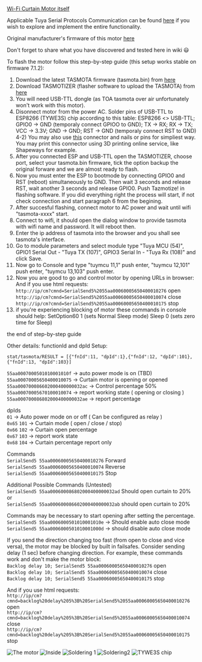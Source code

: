 [Wi-Fi Curtain Motor itself](https://www.aliexpress.com/item/32957276089.html)

Applicable Tuya Serial Protocols Communication can be found [here](https://github.com/arendst/Tasmota/files/3658412/protocol_CurtainM_20190926.pdf) if you wish to explore and implement the entire functionality.  

Original manufacturer's firmware of this motor [here](https://github.com/Greefon/docs/blob/master/original_flash_Tuya_motor.bin) 

Don't forget to share what you have discovered and tested here in wiki :smiley:  

To flash the motor follow this step-by-step guide (this setup works stable on firmware 7.1.2):

1) Download the latest TASMOTA firmware (tasmota.bin) from [here](https://github.com/arendst/Tasmota/releases)
2) Download TASMOTIZER (flasher software to upload the TASMOTA) from [here](https://github.com/tasmota/tasmotizer)
3) You will need USB-TTL dongle (as TOA tasmota over air unfortunately won't work with this motor).
4) Disonnect motor from the power AC.
Solder pins of USB-TTL to ESP8266 (TYWE3S) chip according to this table:
ESP8266 <> USB-TTL;
GPIO0 -> GND (temporaly connect GPIOO to GND);
TX -> RX;
RX -> TX;
VCC -> 3.3V;
GND -> GND;
RST -> GND (temporaly connect RST to GND)
4-2) You may also use [this](https://www.thingiverse.com/thing:3229822/) connector and nails or pins for simpliest way. You may print this connector using 3D printing online service, like Shapeways for example.
5) After you connected ESP and USB-TTL open the TASMOTIZER, choose port, select your tasmota.bin firmware, tick the option backup the original forware and we are almost ready to flash.
6) Now you must enter the ESP to bootmode by connecting GPIO0 and RST (reboot) simultaneously to GND. Then wait 3 seconds and release RST, wait another 3 seconds and release GPIO0. Push Tazmotize! in flashing software. If you did everything right the process will start, if not check connection and start paragraph 6 from the begining.
7) After succesful flashing, connect motor to AC power and wait until wifi "tasmota-xxxx" start.
8) Connect to wifi, it should open the dialog window to provide tasmota with wifi name and password. It will reboot then.
9) Enter the ip address of tasmota into the browser and you shall see tasmota's interface.
10) Go to module parameters and select module type "Tuya MCU (54)", GPIO1 Serial Out - "Tuya TX (107)", GPIO3 Serial In - "Tuya Rx (108)" and click Save.
11) Now go to Console and type "tuymcu 11,1" push enter, "tuymcu 12,101" push enter, "tuymcu 13,103" push enter.
12) Now you are good to go and control motor by opening URLs in browser:
And if you use html requests:  
`http://ip/cm?cmnd=SerialSend5%2055aa00060005650400010276` open  
`http://ip/cm?cmnd=SerialSend5%2055aa00060005650400010074` close  
`http://ip/cm?cmnd=SerialSend5%2055aa00060005650400010175` stop  
13) if you're experiencing blocking of motor these commands in console should help:
SetOption60 1 (sets Normal Sleep mode)
Sleep 0 (sets zero time for Sleep)

the end of step-by-step guide

Other details:
functionId and dpId Setup:  
```
stat/tasmota/RESULT = [{"fnId":11, "dpId":1},{"fnId":12, "dpId":101},{"fnId":13, "dpId":103}]
```

`55aa0007000501010001010f` -> auto power mode is on (TBD)  
`55aa00070005650400010075` -> Curtain motor is opening or opened  
`55aa000700086602000400000032ac` -> Control percentage 50%  
`55aa00070005670100010074` -> report working state ( opening or closing )  
`55aa000700086802000400000032ae` -> report percentage   


dpIds  
`01` -> Auto power mode on or off ( Can be configured as relay )  
`0x65` `101` -> Curtain mode ( open / close / stop)  
`0x66` `102` -> Curtain open percentage  
`0x67` `103` -> report work state  
`0x68` `104` -> Curtain percentage report only  

Commands  
`SerialSend5 55aa00060005650400010276` Forward  
`SerialSend5 55aa00060005650400010074` Reverse  
`SerialSend5 55aa00060005650400010175` Stop  

Additional Possible Commands (Untested)  
`SerialSend5 55aa000600086802000400000032ad` Should open curtain to 20%  
or  
`SerialSend5 55aa000600086602000400000032ab` should open curtain to 20%  

Commands may be necessary to start opening after setting the percentage.  
`SerialSend5 55aa0006000501010001010e` -> Should enable auto close mode  
`SerialSend5 55aa0006000501010001000d` -> should disable auto close mode  

If you send the direction changing too fast (from open to close and vice versa), the motor may be blocked by built in failsafes. Consider sending delay (1 sec) before changing direction. For example, these commands work and don't make the motor block:  
`Backlog delay 10; SerialSend5 55aa00060005650400010276` open  
`Backlog delay 10; SerialSend5 55aa00060005650400010074` close  
`Backlog delay 10; SerialSend5 55aa00060005650400010175` stop  

And if you use html requests:  
`http://ip/cm?cmnd=backlog%20delay%205%3B%20SerialSend5%2055aa00060005650400010276` open  
`http://ip/cm?cmnd=backlog%20delay%205%3B%20SerialSend5%2055aa00060005650400010074` close  
`http://ip/cm?cmnd=backlog%20delay%205%3B%20SerialSend5%2055aa00060005650400010175` stop  

![The motor](https://user-images.githubusercontent.com/16508296/65697684-01ae0f00-e084-11e9-91d5-eb85f312ef84.jpg)
![Inside](https://user-images.githubusercontent.com/16508296/65697737-1d191a00-e084-11e9-8752-6d5d78ce8abf.jpg)
![Soldering 1](https://user-images.githubusercontent.com/16508296/65697782-31f5ad80-e084-11e9-94d5-5e12d3aa278c.jpg)
![Soldering2](https://user-images.githubusercontent.com/16508296/65697826-4a65c800-e084-11e9-9129-16e61f57c3b7.jpg)
![TYWE3S chip](https://user-images.githubusercontent.com/16508296/65697877-5c476b00-e084-11e9-99e2-d0a96cea5096.jpg)
